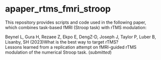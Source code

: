 # apaper_rtms_fmri_stroop

This repository provides scripts and code used in the following paper, 
which combines task-based fMRI (Stroop task) with rTMS modulation:

  Beynel L, Gura H, Rezaee Z, Ekpo E, DengZ-D, Joseph J, Taylor P, 
  Luber B, Lisanby, SH (2023)What is the best way to target rTMS?  
  Lessons learned from a replication attempt on fMRI-guided rTMS 
  modulation of the numerical Stroop task. (*submitted*)

